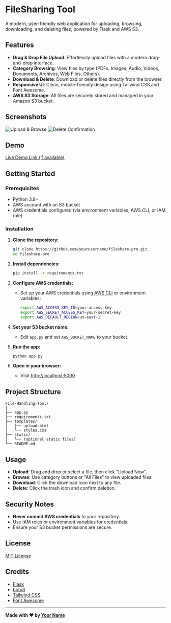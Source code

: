 # FileSharing Tool

A modern, user-friendly web application for uploading, browsing, downloading, and deleting files, powered by Flask and AWS S3.

## Features

- **Drag & Drop File Upload**: Effortlessly upload files with a modern drag-and-drop interface.
- **Category Browsing**: View files by type (PDFs, Images, Audio, Videos, Documents, Archives, Web Files, Others).
- **Download & Delete**: Download or delete files directly from the browser.
- **Responsive UI**: Clean, mobile-friendly design using Tailwind CSS and Font Awesome.
- **AWS S3 Storage**: All files are securely stored and managed in your Amazon S3 bucket.

## Screenshots

![Upload & Browse](screenshots/upload_browse.png)
![Delete Confirmation](screenshots/delete_modal.png)

## Demo

[Live Demo Link (if available)](https://your-demo-url.com)

## Getting Started

### Prerequisites

- Python 3.8+
- AWS account with an S3 bucket
- AWS credentials configured (via environment variables, AWS CLI, or IAM role)

### Installation

1. **Clone the repository:**
    ```bash
    git clone https://github.com/yourusername/fileshare-pro.git
    cd fileshare-pro
    ```

2. **Install dependencies:**
    ```bash
    pip install -r requirements.txt
    ```

3. **Configure AWS credentials:**
    - Set up your AWS credentials using [AWS CLI](https://docs.aws.amazon.com/cli/latest/userguide/cli-configure-quickstart.html) or environment variables:
      ```bash
      export AWS_ACCESS_KEY_ID=your-access-key
      export AWS_SECRET_ACCESS_KEY=your-secret-key
      export AWS_DEFAULT_REGION=us-east-1
      ```

4. **Set your S3 bucket name:**
    - Edit `app.py` and set `AWS_BUCKET_NAME` to your bucket.

5. **Run the app:**
    ```bash
    python app.py
    ```

6. **Open in your browser:**
    - Visit [http://localhost:5000](http://localhost:5000)

## Project Structure

```
File-Handling-Tool/
│
├── app.py
├── requirements.txt
├── templates/
│   ├── upload.html
│   └── styles.css
├── static/
│   └── (optional static files)
└── README.md
```

## Usage

- **Upload**: Drag and drop or select a file, then click "Upload Now".
- **Browse**: Use category buttons or "All Files" to view uploaded files.
- **Download**: Click the download icon next to any file.
- **Delete**: Click the trash icon and confirm deletion.

## Security Notes

- **Never commit AWS credentials** to your repository.
- Use IAM roles or environment variables for credentials.
- Ensure your S3 bucket permissions are secure.

## License

[MIT License](LICENSE)

## Credits

- [Flask](https://flask.palletsprojects.com/)
- [boto3](https://boto3.amazonaws.com/v1/documentation/api/latest/index.html)
- [Tailwind CSS](https://tailwindcss.com/)
- [Font Awesome](https://fontawesome.com/)

---

**Made with ❤️ by [Your Name](https://github.com/yourusername)**
